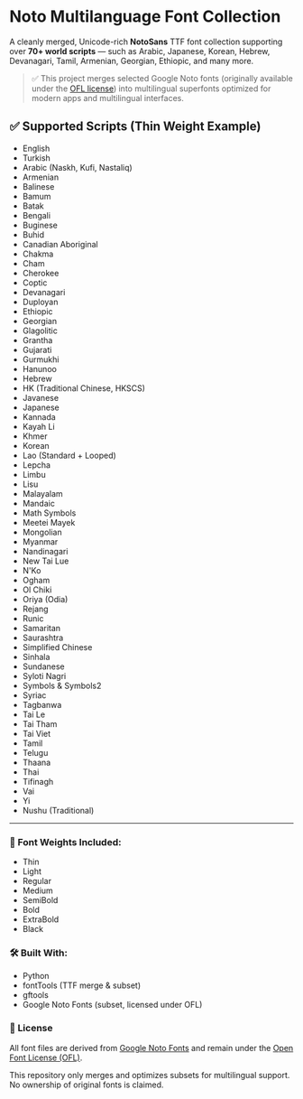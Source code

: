 # Noto Multilanguage Font Collection

A cleanly merged, Unicode-rich **NotoSans** TTF font collection supporting over **70+ world scripts** — such as Arabic, Japanese, Korean, Hebrew, Devanagari, Tamil, Armenian, Georgian, Ethiopic, and many more.

> ✅ This project merges selected Google Noto fonts (originally available under the [OFL license](https://scripts.sil.org/OFL)) into multilingual superfonts optimized for modern apps and multilingual interfaces.

## ✅ Supported Scripts (Thin Weight Example)

- English
- Turkish
- Arabic (Naskh, Kufi, Nastaliq)
- Armenian
- Balinese
- Bamum
- Batak
- Bengali
- Buginese
- Buhid
- Canadian Aboriginal
- Chakma
- Cham
- Cherokee
- Coptic
- Devanagari
- Duployan
- Ethiopic
- Georgian
- Glagolitic
- Grantha
- Gujarati
- Gurmukhi
- Hanunoo
- Hebrew
- HK (Traditional Chinese, HKSCS)
- Javanese
- Japanese
- Kannada
- Kayah Li
- Khmer
- Korean
- Lao (Standard + Looped)
- Lepcha
- Limbu
- Lisu
- Malayalam
- Mandaic
- Math Symbols
- Meetei Mayek
- Mongolian
- Myanmar
- Nandinagari
- New Tai Lue
- N'Ko
- Ogham
- Ol Chiki
- Oriya (Odia)
- Rejang
- Runic
- Samaritan
- Saurashtra
- Simplified Chinese
- Sinhala
- Sundanese
- Syloti Nagri
- Symbols & Symbols2
- Syriac
- Tagbanwa
- Tai Le
- Tai Tham
- Tai Viet
- Tamil
- Telugu
- Thaana
- Thai
- Tifinagh
- Vai
- Yi
- Nushu (Traditional)

---

### 📂 Font Weights Included:
- Thin
- Light
- Regular
- Medium
- SemiBold
- Bold
- ExtraBold
- Black

### 🛠 Built With:
- Python
- fontTools (TTF merge & subset)
- gftools
- Google Noto Fonts (subset, licensed under OFL)

### 📄 License
All font files are derived from [Google Noto Fonts](https://github.com/notofonts) and remain under the [Open Font License (OFL)](https://scripts.sil.org/OFL).

This repository only merges and optimizes subsets for multilingual support. No ownership of original fonts is claimed.
